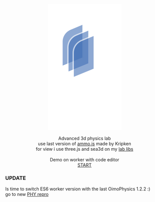 <p align="center"><a href="http://lo-th.github.io/Ammo.lab/"><img src="./assets/textures/logo.svg"/></a></p>

<p align="center">Advanced 3d physics lab<br>
use last version of <a href="https://github.com/kripken/ammo.js">ammo.js</a> made by Kripken<br>
for view i use three.js and sea3d on my <a href="https://github.com/lo-th/lab">lab libs</a><br><br>
Demo on worker with code editor<br>
<a href="http://lo-th.github.io/Ammo.lab/">START</a><br></p>

### UPDATE ###

Is time to switch ES6 worker version with the last OimoPhysics 1.2.2 :)<br>
go to new [PHY repro](https://github.com/lo-th/phy)
